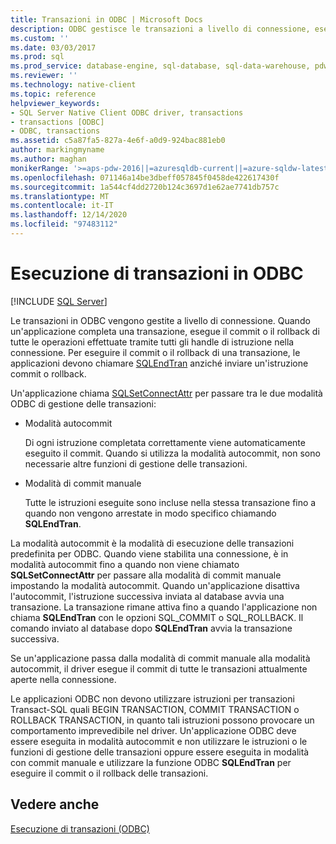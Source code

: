 ```yaml
---
title: Transazioni in ODBC | Microsoft Docs
description: ODBC gestisce le transazioni a livello di connessione, eseguendo il commit o il rollback di tutte le operazioni completate, in modalità autocommit o con commit manuale.
ms.custom: ''
ms.date: 03/03/2017
ms.prod: sql
ms.prod_service: database-engine, sql-database, sql-data-warehouse, pdw
ms.reviewer: ''
ms.technology: native-client
ms.topic: reference
helpviewer_keywords:
- SQL Server Native Client ODBC driver, transactions
- transactions [ODBC]
- ODBC, transactions
ms.assetid: c5a87fa5-827a-4e6f-a0d9-924bac881eb0
author: markingmyname
ms.author: maghan
monikerRange: '>=aps-pdw-2016||=azuresqldb-current||=azure-sqldw-latest||>=sql-server-2016||>=sql-server-linux-2017||=azuresqldb-mi-current'
ms.openlocfilehash: 071146a14be3dbeff057845f0458de422617430f
ms.sourcegitcommit: 1a544cf4dd2720b124c3697d1e62ae7741db757c
ms.translationtype: MT
ms.contentlocale: it-IT
ms.lasthandoff: 12/14/2020
ms.locfileid: "97483112"
---
```

# <a name="performing-transactions-in-odbc"></a>Esecuzione di transazioni in ODBC
[!INCLUDE [SQL Server](../../../includes/applies-to-version/sql-asdb-asdbmi-asa-pdw.md)]

  Le transazioni in ODBC vengono gestite a livello di connessione. Quando un'applicazione completa una transazione, esegue il commit o il rollback di tutte le operazioni effettuate tramite tutti gli handle di istruzione nella connessione. Per eseguire il commit o il rollback di una transazione, le applicazioni devono chiamare [SQLEndTran](../../../relational-databases/native-client-odbc-api/sqlendtran.md) anziché inviare un'istruzione commit o rollback.  
  
 Un'applicazione chiama [SQLSetConnectAttr](../../../relational-databases/native-client-odbc-api/sqlsetconnectattr.md) per passare tra le due modalità ODBC di gestione delle transazioni:  
  
-   Modalità autocommit  
  
     Di ogni istruzione completata correttamente viene automaticamente eseguito il commit. Quando si utilizza la modalità autocommit, non sono necessarie altre funzioni di gestione delle transazioni.  
  
-   Modalità di commit manuale  
  
     Tutte le istruzioni eseguite sono incluse nella stessa transazione fino a quando non vengono arrestate in modo specifico chiamando **SQLEndTran**.  
  
 La modalità autocommit è la modalità di esecuzione delle transazioni predefinita per ODBC. Quando viene stabilita una connessione, è in modalità autocommit fino a quando non viene chiamato **SQLSetConnectAttr** per passare alla modalità di commit manuale impostando la modalità autocommit. Quando un'applicazione disattiva l'autocommit, l'istruzione successiva inviata al database avvia una transazione. La transazione rimane attiva fino a quando l'applicazione non chiama **SQLEndTran** con le opzioni SQL_COMMIT o SQL_ROLLBACK. Il comando inviato al database dopo **SQLEndTran** avvia la transazione successiva.  
  
 Se un'applicazione passa dalla modalità di commit manuale alla modalità autocommit, il driver esegue il commit di tutte le transazioni attualmente aperte nella connessione.  
  
 Le applicazioni ODBC non devono utilizzare istruzioni per transazioni Transact-SQL quali BEGIN TRANSACTION, COMMIT TRANSACTION o ROLLBACK TRANSACTION, in quanto tali istruzioni possono provocare un comportamento imprevedibile nel driver. Un'applicazione ODBC deve essere eseguita in modalità autocommit e non utilizzare le istruzioni o le funzioni di gestione delle transazioni oppure essere eseguita in modalità con commit manuale e utilizzare la funzione ODBC **SQLEndTran** per eseguire il commit o il rollback delle transazioni.  
  
## <a name="see-also"></a>Vedere anche  
 [Esecuzione di transazioni &#40;ODBC&#41;]()  
  
